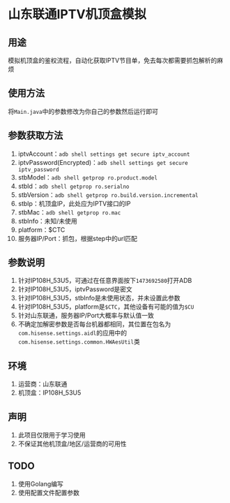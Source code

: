 # 山东联通IPTV机顶盒模拟

## 用途

模拟机顶盒的鉴权流程，自动化获取IPTV节目单，免去每次都需要抓包解析的麻烦

## 使用方法

将`Main.java`中的参数修改为你自己的参数然后运行即可

## 参数获取方法

1. iptvAccount：`adb shell settings get secure iptv_account`
2. iptvPassword(Encrypted)：`adb shell settings get secure iptv_password`
3. stbModel：`adb shell getprop ro.product.model`
4. stbId：`adb shell getprop ro.serialno`
5. stbVersion：`adb shell getprop ro.build.version.incremental`
6. stbIp：机顶盒IP，此处应为IPTV接口的IP
7. stbMac：`adb shell getprop ro.mac`
8. stbInfo：未知/未使用
9. platform：$CTC
10. 服务器IP/Port：抓包，根据step中的url匹配

## 参数说明

1. 针对IP108H_53U5，可通过在任意界面按下`1473692580`打开ADB
2. 针对IP108H_53U5，iptvPassword是密文
3. 针对IP108H_53U5，stbInfo是未使用状态，并未设置此参数
4. 针对IP108H_53U5，platform是`$CTC`，其他设备有可能的值为`$CU`
5. 针对山东联通，服务器IP/Port大概率与默认值一致
6. 不确定加解密参数是否每台机器都相同，其位置在包名为`com.hisense.settings.aidl`的应用中的`com.hisense.settings.common.HWAesUtil`类

## 环境

1. 运营商：山东联通
2. 机顶盒：IP108H_53U5

## 声明

1. 此项目仅限用于学习使用
2. 不保证其他机顶盒/地区/运营商的可用性

## TODO

1. 使用Golang编写
2. 使用配置文件配置参数
